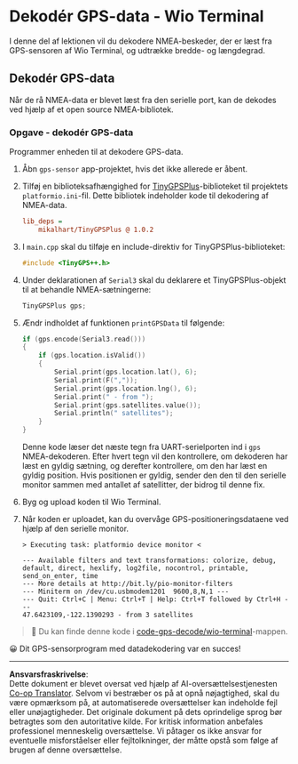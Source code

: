 <!--
CO_OP_TRANSLATOR_METADATA:
{
  "original_hash": "fbbcf96a9b63ccd661db98bbf854bb06",
  "translation_date": "2025-08-27T21:25:17+00:00",
  "source_file": "3-transport/lessons/1-location-tracking/wio-terminal-gps-decode.md",
  "language_code": "da"
}
-->
# Dekodér GPS-data - Wio Terminal

I denne del af lektionen vil du dekodere NMEA-beskeder, der er læst fra GPS-sensoren af Wio Terminal, og udtrække bredde- og længdegrad.

## Dekodér GPS-data

Når de rå NMEA-data er blevet læst fra den serielle port, kan de dekodes ved hjælp af et open source NMEA-bibliotek.

### Opgave - dekodér GPS-data

Programmer enheden til at dekodere GPS-data.

1. Åbn `gps-sensor` app-projektet, hvis det ikke allerede er åbent.

1. Tilføj en biblioteksafhængighed for [TinyGPSPlus](https://github.com/mikalhart/TinyGPSPlus)-biblioteket til projektets `platformio.ini`-fil. Dette bibliotek indeholder kode til dekodering af NMEA-data.

    ```ini
    lib_deps =
        mikalhart/TinyGPSPlus @ 1.0.2
    ```

1. I `main.cpp` skal du tilføje en include-direktiv for TinyGPSPlus-biblioteket:

    ```cpp
    #include <TinyGPS++.h>
    ```

1. Under deklarationen af `Serial3` skal du deklarere et TinyGPSPlus-objekt til at behandle NMEA-sætningerne:

    ```cpp
    TinyGPSPlus gps;
    ```

1. Ændr indholdet af funktionen `printGPSData` til følgende:

    ```cpp
    if (gps.encode(Serial3.read()))
    {
        if (gps.location.isValid())
        {
            Serial.print(gps.location.lat(), 6);
            Serial.print(F(","));
            Serial.print(gps.location.lng(), 6);
            Serial.print(" - from ");
            Serial.print(gps.satellites.value());
            Serial.println(" satellites");
        }
    }
    ```

    Denne kode læser det næste tegn fra UART-serielporten ind i `gps` NMEA-dekoderen. Efter hvert tegn vil den kontrollere, om dekoderen har læst en gyldig sætning, og derefter kontrollere, om den har læst en gyldig position. Hvis positionen er gyldig, sender den den til den serielle monitor sammen med antallet af satellitter, der bidrog til denne fix.

1. Byg og upload koden til Wio Terminal.

1. Når koden er uploadet, kan du overvåge GPS-positioneringsdataene ved hjælp af den serielle monitor.

    ```output
    > Executing task: platformio device monitor <
    
    --- Available filters and text transformations: colorize, debug, default, direct, hexlify, log2file, nocontrol, printable, send_on_enter, time
    --- More details at http://bit.ly/pio-monitor-filters
    --- Miniterm on /dev/cu.usbmodem1201  9600,8,N,1 ---
    --- Quit: Ctrl+C | Menu: Ctrl+T | Help: Ctrl+T followed by Ctrl+H ---
    47.6423109,-122.1390293 - from 3 satellites
    ```

> 💁 Du kan finde denne kode i [code-gps-decode/wio-terminal](../../../../../3-transport/lessons/1-location-tracking/code-gps-decode/wio-terminal)-mappen.

😀 Dit GPS-sensorprogram med datadekodering var en succes!

---

**Ansvarsfraskrivelse**:  
Dette dokument er blevet oversat ved hjælp af AI-oversættelsestjenesten [Co-op Translator](https://github.com/Azure/co-op-translator). Selvom vi bestræber os på at opnå nøjagtighed, skal du være opmærksom på, at automatiserede oversættelser kan indeholde fejl eller unøjagtigheder. Det originale dokument på dets oprindelige sprog bør betragtes som den autoritative kilde. For kritisk information anbefales professionel menneskelig oversættelse. Vi påtager os ikke ansvar for eventuelle misforståelser eller fejltolkninger, der måtte opstå som følge af brugen af denne oversættelse.